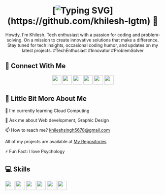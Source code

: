 # <h1 align="center"/>[![Typing SVG](https://readme-typing-svg.herokuapp.com?size=25&duration=3000&color=20D2D6&multiline=true&height=100&lines=Hi+there+I'm+Khilesh+Singh+Bhakuni+%F0%9F%98%81;Welcome+to+my+github+profile!)](https://github.com/khilesh-Igtm) 👋 
 <!-- <img width="20%" src="https://i.imgur.com/u2WLlB8.gif" /> --> 
  
 <p align="center"/> Howdy, I'm Khilesh. Tech enthusiast with a passion for coding and problem-solving. On a mission to create innovative solutions that make a difference. Stay tuned for tech insights, occasional coding humor, and updates on my latest projects. #TechEnthusiast #Innovator #ProblemSolver
  
 ## 👥 Connect With Me 
 <p align="center"> 
 <a href="https://www.linkedin.com/in/khilesh1011/"><img src="https://img.shields.io/badge/linkedin-%230077B5.svg?style=for-the-badge&logo=linkedin&logoColor=white" style="margin-bottom: 4px;" height="30px" target="_blank"></a> 
 <a href="https://twitter.com/nebula8508"><img src="https://img.shields.io/badge/Twitter-%231DA1F2.svg?style=for-the-badge&logo=Twitter&logoColor=white" style="margin-bottom: 4px;" height="30px" target="_blank"></a> 
 <a href="#"><img src="https://img.shields.io/badge/Discord-%237289DA.svg?style=for-the-badge&logo=discord&logoColor=white" style="margin-bottom: 4px;" height="30px" target="_blank"></a> 
 <a href="#"><img src="https://img.shields.io/badge/Facebook-%231877F2.svg?style=for-the-badge&logo=Facebook&logoColor=white" style="margin-bottom: 4px;" height="30px" target="_blank"></a> 
 <a href="#"><img src="https://img.shields.io/badge/Instagram-%23E4405F.svg?style=for-the-badge&logo=Instagram&logoColor=white" style="margin-bottom: 4px;" height="30px" target="_blank"></a> 
 <a href="#"><img src="https://img.shields.io/badge/YouTube-%23FF0000.svg?style=for-the-badge&logo=YouTube&logoColor=white" style="margin-bottom: 4px;" height="30px" target="_blank"></a> 
 <a href="#><img src="https://img.shields.io/badge/Reddit-FF4500?style=for-the-badge&logo=reddit&logoColor=white" style="margin-bottom: 4px;" height="30px" target="_blank"></a> 
 </p> 
  
 ## 💫 Little Bit More About Me 
 <p>🌱 I'm currently learning Cloud Computing</p> 
 <p>💬 Ask me about Web development, Graphic Design</p> 
 <p>📫 How to reach me? <a href="khileshsingh5678@gmail.com">khileshsingh5678@gmail.com</a></p> 
 <p>All of my projects are available at <a href="https://github.com/khilesh-Igtm?tab=repositories">My Repositories</a></p> 
 <p>⚡ Fun Fact: I love Psychology</p> 
  
 ## 💻 Skills 
 <p> 
 <img src="https://img.shields.io/badge/c-%2300599C.svg?style=for-the-badge&logo=Python&logoColor=white" style="margin-bottom: 4px;" height="30px"> 
 <img src="https://img.shields.io/badge/html5-%23E34F26.svg?style=for-the-badge&logo=Java&logoColor=white" style="margin-bottom: 4px;" height="30px"> 
 <img src="https://img.shields.io/badge/css3-%231572B6.svg?style=for-the-badge&logo=Javascript&logoColor=white" style="margin-bottom: 4px;" height="30px"> 
 <img src="https://img.shields.io/badge/bootstrap-%23563D7C.svg?style=for-the-badge&logo=PHP&logoColor=white" style="margin-bottom: 4px;" height="30px"> 
 <img src="https://img.shields.io/badge/git-%23F05033.svg?style=for-the-badge&logo=git&logoColor=white" style="margin-bottom: 4px;" height="30px"> 
 <img src="https://img.shields.io/badge/Linux-FCC624?style=for-the-badge&logo=SQL&logoColor=black" style="margin-bottom: 4px;" height="30px"> 
 </p> 
